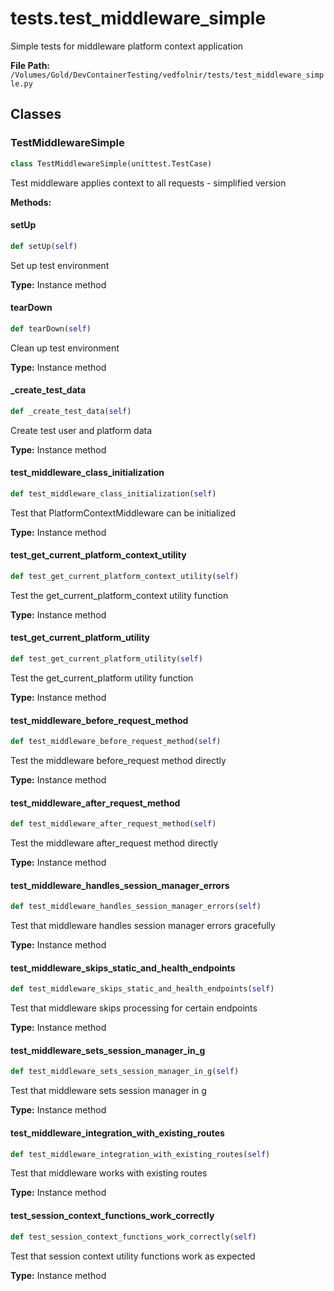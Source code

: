 # tests.test_middleware_simple

Simple tests for middleware platform context application

**File Path:** `/Volumes/Gold/DevContainerTesting/vedfolnir/tests/test_middleware_simple.py`

## Classes

### TestMiddlewareSimple

```python
class TestMiddlewareSimple(unittest.TestCase)
```

Test middleware applies context to all requests - simplified version

**Methods:**

#### setUp

```python
def setUp(self)
```

Set up test environment

**Type:** Instance method

#### tearDown

```python
def tearDown(self)
```

Clean up test environment

**Type:** Instance method

#### _create_test_data

```python
def _create_test_data(self)
```

Create test user and platform data

**Type:** Instance method

#### test_middleware_class_initialization

```python
def test_middleware_class_initialization(self)
```

Test that PlatformContextMiddleware can be initialized

**Type:** Instance method

#### test_get_current_platform_context_utility

```python
def test_get_current_platform_context_utility(self)
```

Test the get_current_platform_context utility function

**Type:** Instance method

#### test_get_current_platform_utility

```python
def test_get_current_platform_utility(self)
```

Test the get_current_platform utility function

**Type:** Instance method

#### test_middleware_before_request_method

```python
def test_middleware_before_request_method(self)
```

Test the middleware before_request method directly

**Type:** Instance method

#### test_middleware_after_request_method

```python
def test_middleware_after_request_method(self)
```

Test the middleware after_request method directly

**Type:** Instance method

#### test_middleware_handles_session_manager_errors

```python
def test_middleware_handles_session_manager_errors(self)
```

Test that middleware handles session manager errors gracefully

**Type:** Instance method

#### test_middleware_skips_static_and_health_endpoints

```python
def test_middleware_skips_static_and_health_endpoints(self)
```

Test that middleware skips processing for certain endpoints

**Type:** Instance method

#### test_middleware_sets_session_manager_in_g

```python
def test_middleware_sets_session_manager_in_g(self)
```

Test that middleware sets session manager in g

**Type:** Instance method

#### test_middleware_integration_with_existing_routes

```python
def test_middleware_integration_with_existing_routes(self)
```

Test that middleware works with existing routes

**Type:** Instance method

#### test_session_context_functions_work_correctly

```python
def test_session_context_functions_work_correctly(self)
```

Test that session context utility functions work as expected

**Type:** Instance method

